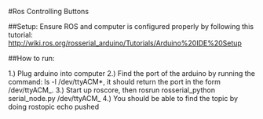 #Ros Controlling Buttons

##Setup:
Ensure ROS and computer is configured properly by following this tutorial: http://wiki.ros.org/rosserial_arduino/Tutorials/Arduino%20IDE%20Setup

##How to run:

1.) Plug arduino into computer
2.) Find the port of the arduino by running the command: ls -l /dev/ttyACM*, it should return the port in the form /dev/ttyACM_.
3.) Start up roscore, then rosrun rosserial_python serial_node.py /dev/ttyACM_
4.) You should be able to find the topic by doing rostopic echo pushed
